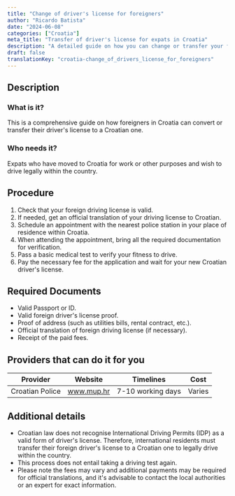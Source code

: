 ```yaml
---
title: "Change of driver's license for foreigners"
author: "Ricardo Batista"
date: "2024-06-08"
categories: ["Croatia"]
meta_title: "Transfer of driver's license for expats in Croatia"
description: "A detailed guide on how you can change or transfer your foreign driver's license to a Croatian one."
draft: false
translationKey: "croatia-change_of_drivers_license_for_foreigners"
---
```


## Description
### What is it?
This is a comprehensive guide on how foreigners in Croatia can convert or transfer their driver's license to a Croatian one.
### Who needs it?
Expats who have moved to Croatia for work or other purposes and wish to drive legally within the country.

## Procedure

1. Check that your foreign driving license is valid.
2. If needed, get an official translation of your driving license to Croatian.
3. Schedule an appointment with the nearest police station in your place of residence within Croatia.
4. When attending the appointment, bring all the required documentation for verification.
5. Pass a basic medical test to verify your fitness to drive.
6. Pay the necessary fee for the application and wait for your new Croatian driver's license.

## Required Documents

- Valid Passport or ID.
- Valid foreign driver's license proof.
- Proof of address (such as utilities bills, rental contract, etc.).
- Official translation of foreign driving license (if necessary).
- Receipt of the paid fees.

## Providers that can do it for you

| Provider                |     Website           | Timelines     |       Cost    |
| --------------- | --------------- |:-------------:|:-------------:|
| Croatian Police |  www.mup.hr    |      7-10 working days  |  Varies |

## Additional details

- Croatian law does not recognise International Driving Permits (IDP) as a valid form of driver's license. Therefore, international residents must transfer their foreign driver's license to a Croatian one to legally drive within the country.
- This process does not entail taking a driving test again.
- Please note the fees may vary and additional payments may be required for official translations, and it's advisable to contact the local authorities or an expert for exact information.